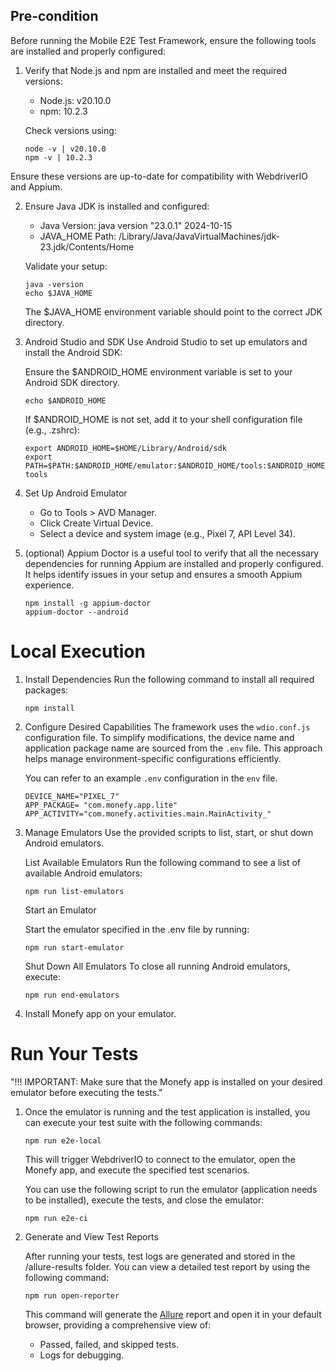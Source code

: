 ## Pre-condition

Before running the Mobile E2E Test Framework, ensure the following tools are installed and properly configured:

1. Verify that Node.js and npm are installed and meet the required versions:

   - Node.js: v20.10.0
   - npm: 10.2.3

   Check versions using:

   ```
   node -v | v20.10.0
   npm -v | 10.2.3
   ```

Ensure these versions are up-to-date for compatibility with WebdriverIO and Appium.

2. Ensure Java JDK is installed and configured:

   - Java Version: java version "23.0.1" 2024-10-15
   - JAVA_HOME Path: /Library/Java/JavaVirtualMachines/jdk-23.jdk/Contents/Home

   Validate your setup:

   ```
   java -version
   echo $JAVA_HOME
   ```

   The $JAVA_HOME environment variable should point to the correct JDK directory.

3. Android Studio and SDK
   Use Android Studio to set up emulators and install the Android SDK:

   Ensure the $ANDROID_HOME environment variable is set to your Android SDK directory.

   ```
   echo $ANDROID_HOME
   ```

   If $ANDROID_HOME is not set, add it to your shell configuration file (e.g., .zshrc):

   ```
   export ANDROID_HOME=$HOME/Library/Android/sdk
   export PATH=$PATH:$ANDROID_HOME/emulator:$ANDROID_HOME/tools:$ANDROID_HOME/tools/bin:$ANDROID_HOME/platform-tools

   ```

4. Set Up Android Emulator

   - Go to Tools > AVD Manager.
   - Click Create Virtual Device.
   - Select a device and system image (e.g., Pixel 7, API Level 34).

5. (optional) Appium Doctor is a useful tool to verify that all the necessary dependencies for running Appium are installed and properly configured. It helps identify issues in your setup and ensures a smooth Appium experience.
   ```
   npm install -g appium-doctor
   appium-doctor --android
   ```

# Local Execution

1. Install Dependencies
   Run the following command to install all required packages:

   ```
   npm install
   ```

2. Configure Desired Capabilities
   The framework uses the `wdio.conf.js` configuration file. To simplify modifications, the device name and application package name are sourced from the `.env` file. This approach helps manage environment-specific configurations efficiently.

   You can refer to an example `.env` configuration in the `env` file.

   ```
   DEVICE_NAME="PIXEL_7"
   APP_PACKAGE= "com.monefy.app.lite"
   APP_ACTIVITY="com.monefy.activities.main.MainActivity_"
   ```

3. Manage Emulators
   Use the provided scripts to list, start, or shut down Android emulators.

   List Available Emulators
   Run the following command to see a list of available Android emulators:

   ```
   npm run list-emulators
   ```

   Start an Emulator

   Start the emulator specified in the .env file by running:

   ```
   npm run start-emulator
   ```

   Shut Down All Emulators
   To close all running Android emulators, execute:

   ```
   npm run end-emulators
   ```

4. Install Monefy app on your emulator.

# Run Your Tests

"!!! IMPORTANT: Make sure that the Monefy app is installed on your desired emulator before executing the tests."

1. Once the emulator is running and the test application is installed, you can execute your test suite with the following commands:

   ```
   npm run e2e-local
   ```

   This will trigger WebdriverIO to connect to the emulator, open the Monefy app, and execute the specified test scenarios.

   You can use the following script to run the emulator (application needs to be installed), execute the tests, and close the emulator:

   ```
   npm run e2e-ci
   ```

2. Generate and View Test Reports

   After running your tests, test logs are generated and stored in the /allure-results folder. You can view a detailed test report by using the following command:

   ```
   npm run open-reporter
   ```

   This command will generate the [Allure](https://allurereport.org) report and open it in your default browser, providing a comprehensive view of:

   - Passed, failed, and skipped tests.
   - Logs for debugging.
